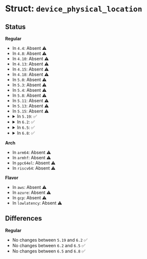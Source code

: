 # Struct: <code>device_physical_location</code>

## Status
<b>Regular</b>
<ul>
<li>
In <code>4.4</code>: Absent ⚠️
</li>
<li>
In <code>4.8</code>: Absent ⚠️
</li>
<li>
In <code>4.10</code>: Absent ⚠️
</li>
<li>
In <code>4.13</code>: Absent ⚠️
</li>
<li>
In <code>4.15</code>: Absent ⚠️
</li>
<li>
In <code>4.18</code>: Absent ⚠️
</li>
<li>
In <code>5.0</code>: Absent ⚠️
</li>
<li>
In <code>5.3</code>: Absent ⚠️
</li>
<li>
In <code>5.4</code>: Absent ⚠️
</li>
<li>
In <code>5.8</code>: Absent ⚠️
</li>
<li>
In <code>5.11</code>: Absent ⚠️
</li>
<li>
In <code>5.13</code>: Absent ⚠️
</li>
<li>
In <code>5.15</code>: Absent ⚠️
</li>
<li>
<details>
<summary>In <code>5.19</code>: ✅</summary>

```c
struct device_physical_location {
    enum device_physical_location_panel panel;
    enum device_physical_location_vertical_position vertical_position;
    enum device_physical_location_horizontal_position horizontal_position;
    bool dock;
    bool lid;
};
```
</details>
</li>
<li>
<details>
<summary>In <code>6.2</code>: ✅</summary>

```c
struct device_physical_location {
    enum device_physical_location_panel panel;
    enum device_physical_location_vertical_position vertical_position;
    enum device_physical_location_horizontal_position horizontal_position;
    bool dock;
    bool lid;
};
```
</details>
</li>
<li>
<details>
<summary>In <code>6.5</code>: ✅</summary>

```c
struct device_physical_location {
    enum device_physical_location_panel panel;
    enum device_physical_location_vertical_position vertical_position;
    enum device_physical_location_horizontal_position horizontal_position;
    bool dock;
    bool lid;
};
```
</details>
</li>
<li>
<details>
<summary>In <code>6.8</code>: ✅</summary>

```c
struct device_physical_location {
    enum device_physical_location_panel panel;
    enum device_physical_location_vertical_position vertical_position;
    enum device_physical_location_horizontal_position horizontal_position;
    bool dock;
    bool lid;
};
```
</details>
</li>
</ul>
<b>Arch</b>
<ul>
<li>
In <code>arm64</code>: Absent ⚠️
</li>
<li>
In <code>armhf</code>: Absent ⚠️
</li>
<li>
In <code>ppc64el</code>: Absent ⚠️
</li>
<li>
In <code>riscv64</code>: Absent ⚠️
</li>
</ul>
<b>Flavor</b>
<ul>
<li>
In <code>aws</code>: Absent ⚠️
</li>
<li>
In <code>azure</code>: Absent ⚠️
</li>
<li>
In <code>gcp</code>: Absent ⚠️
</li>
<li>
In <code>lowlatency</code>: Absent ⚠️
</li>
</ul>

## Differences
<b>Regular</b>
<ul>
<li>
No changes between <code>5.19</code> and <code>6.2</code> ✅
</li>
<li>
No changes between <code>6.2</code> and <code>6.5</code> ✅
</li>
<li>
No changes between <code>6.5</code> and <code>6.8</code> ✅
</li>
</ul>

